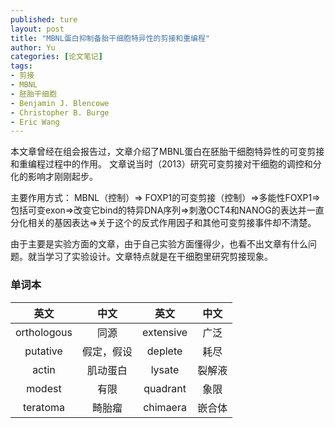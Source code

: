 ```yaml
---
published: ture
layout: post
title: "MBNL蛋白抑制备胎干细胞特异性的剪接和重编程"
author: Yu
categories: [论文笔记]
tags:
- 剪接
- MBNL
- 胚胎干细胞
- Benjamin J. Blencowe
- Christopher B. Burge
- Eric Wang
---
```


本文章曾经在组会报告过，文章介绍了MBNL蛋白在胚胎干细胞特异性的可变剪接和重编程过程中的作用。
文章说当时（2013）研究可变剪接对干细胞的调控和分化的影响才刚刚起步。

主要作用方式：
MBNL（控制）=> FOXP1的可变剪接（控制）=>多能性FOXP1=>包括可变exon=>改变它bind的特异DNA序列=>刺激OCT4和NANOG的表达并一直分化相关的基因表达=>关于这个的反式作用因子和其他可变剪接事件却不清楚。

由于主要是实验方面的文章，由于自己实验方面懂得少，也看不出文章有什么问题。就当学习了实验设计。文章特点就是在干细胞里研究剪接现象。

### 单词本

|英文|中文|英文|中文|
|:----:|:----:|:----:|:----:|
|orthologous|同源|extensive|广泛|
|putative|假定，假设|deplete|耗尽|
|actin|肌动蛋白|lysate|裂解液|
|modest|有限|quadrant|象限|
|teratoma|畸胎瘤|chimaera|嵌合体|

